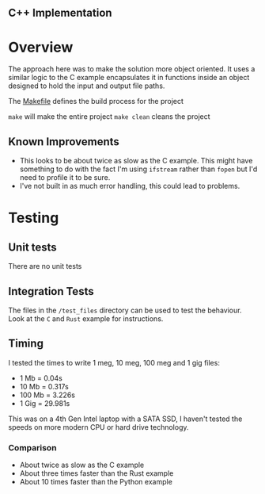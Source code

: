 C++ Implementation
----------------

# Overview

The approach here was to make the solution more object oriented. It uses a similar logic to the C example encapsulates it in functions inside an object designed to hold the input and output file paths.

The [Makefile](./Makefile) defines the build process for the project

`make` will make the entire project
`make clean` cleans the project

## Known Improvements

* This looks to be about twice as slow as the C example. This might have something to do with the fact I'm using `ifstream` rather than `fopen` but I'd need to profile it to be sure.
* I've not built in as much error handling, this could lead to problems.

# Testing

## Unit tests

There are no unit tests

## Integration Tests

The files in the `/test_files` directory can be used to test the behaviour. Look at the `C` and `Rust` example for instructions.

## Timing

I tested the times to write 1 meg, 10 meg, 100 meg and 1 gig files:
* 1 Mb = 0.04s
* 10 Mb = 0.317s
* 100 Mb = 3.226s
* 1 Gig = 29.981s

This was on a 4th Gen Intel laptop with a SATA SSD, I haven't tested the speeds on more modern CPU or hard drive technology.

### Comparison

* About twice as slow as the C example
* About three times faster than the Rust example
* About 10 times faster than the Python example